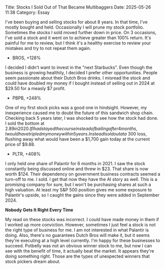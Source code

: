 Title: Stocks I Sold Out of That Became Multibaggers 
Date: 2025-05-26 11:38
Category: Essay

I've been buying and selling stocks for about 8 years. In that time, I've mostly bought and held.
Occasionally I will prune my stock portfolio. Sometimes the stocks I sold moved further down in price. 
On 3 occasions, I've sold a stock and it went on to achieve greater than 100% return. It's painful for me to review,
but I think it's a healthy exercise to review your mistakes and try to not repeat them again.

+ BROS, +128%

I decided I didn't want to invest in the "next Starbucks". Even though the business is growing healthily, I decided 
I prefer other opportunities. People seem passionate about their Dutch Bros drinks. I misread the stock and could have doubled my money if I bought instead of selling out in 2024 at $29.50 for a measly $7 profit.

+ PBPB, +248%

One of my first stock picks was a good one in hindsight. However, my inexperience caused me to doubt the future of this sandwich shop chain. Checking back 5 years later, I was shocked to see how the stock had done. I sold the bottom at $2.89 in 2020. If I had stayed the course instead of bailing after 4 months, I would have tripled my money within 5 years. Instead I sold out at a ~$300 loss, flushing away what would have been a $1,700 gain today at the current price of $9.88.

+ PLTR, +408%

I only held one share of Palantir for 6 months in 2021. I saw the stock constantly being discussed online and threw in $23. That share is now worth $124. Their dependency on government business contracts seemed a turn-off to me. I sold. I get that now they have the AI story as well. This is a promising company for sure, but I won't be purchasing shares at such a high valuation. At least my S&P 500 position gives me some exposure to Palantir's upside, so I caught the gains since they were added in September 2024.

**Nobody Gets It Right Every Time**

My read on these stocks was incorrect. I could have made money in them if I worked up more conviction. However,
sometimes I just feel a stock is not the right type of business for me. I am not interested in what Palantir is doing.
Also, there's no guarantees Dutch Bros will make it, but it seems they're executing at a high level currently.
I'm happy for these businesses to succeed. Potbelly was not an obvious winner stock to me, but now I can see with the benefit of time, it actually beat the market. It appears they're doing something right. Those are the types of unexpected winners that stock pickers dream about.